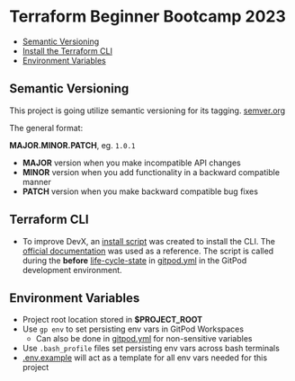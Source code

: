 # Terraform Beginner Bootcamp 2023

- [Semantic Versioning](#semantic-versioning)
- [Install the Terraform CLI](#terraform-cli)
- [Environment Variables](#environment-variables)


## Semantic Versioning 

This project is going utilize semantic versioning for its tagging.
[semver.org](https://semver.org/)

The general format:

 **MAJOR.MINOR.PATCH**, eg. `1.0.1`

- **MAJOR** version when you make incompatible API changes
- **MINOR** version when you add functionality in a backward compatible manner
- **PATCH** version when you make backward compatible bug fixes

## Terraform CLI

- To improve DevX, an [install script](./bin/install_terraform_cli) was created to install the CLI. The [official documentation](https://developer.hashicorp.com/terraform/tutorials/aws-get-started/install-cli) was used as a reference. The script is called during the **before** [life-cycle-state](https://www.gitpod.io/docs/configure/workspaces/workspace-lifecycle) in [gitpod.yml](./.gitpod.yml) in the GitPod development environment.

## Environment Variables

- Project root location stored in **$PROJECT_ROOT**
- Use `gp env` to set persisting env vars in GitPod Workspaces
    - Can also be done in [gitpod.yml](./.gitpod.yml) for non-sensitive variables
- Use `.bash_profile` files set persisting env vars across bash terminals
- [.env.example](./.env.example) will act as a template for all env vars needed for this project
